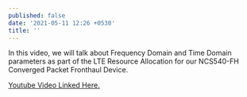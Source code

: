 ```yaml
---
published: false
date: '2021-05-11 12:26 +0530'
title: ''
---
```

In this video, we will talk about Frequency Domain and Time Domain parameters as part of the LTE Resource Allocation for our NCS540-FH Converged Packet Fronthaul Device. 

[Youtube Video Linked Here.](https://www.youtube.com/watch?v=QpOM9m0atp4)
